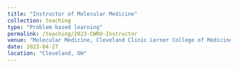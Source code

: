 ```yaml
---
title: "Instructor of Molecular Medicine"
collection: teaching
type: "Problem based learning"
permalink: /teaching/2023-CWRU-Instructor
venue: "Molecular Medicine, Cleveland Clinic Lerner College of Medicine of Case Western Reserve University"
date: 2023-04-27
location: "Cleveland, OH"
---
```

